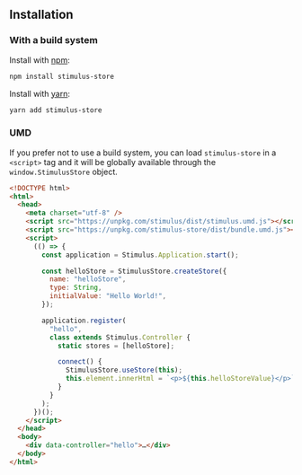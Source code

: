 ## Installation

### With a build system

Install with [npm](https://www.npmjs.com/):

```sh
npm install stimulus-store
```

Install with [yarn](https://yarnpkg.com):

```sh
yarn add stimulus-store
```

### UMD

If you prefer not to use a build system, you can load `stimulus-store` in a `<script>` tag and it will be globally available through the `window.StimulusStore` object.

```html
<!DOCTYPE html>
<html>
  <head>
    <meta charset="utf-8" />
    <script src="https://unpkg.com/stimulus/dist/stimulus.umd.js"></script>
    <script src="https://unpkg.com/stimulus-store/dist/bundle.umd.js"></script>
    <script>
      (() => {
        const application = Stimulus.Application.start();

        const helloStore = StimulusStore.createStore({
          name: "helloStore",
          type: String,
          initialValue: "Hello World!",
        });

        application.register(
          "hello",
          class extends Stimulus.Controller {
            static stores = [helloStore];

            connect() {
              StimulusStore.useStore(this);
              this.element.innerHtml = `<p>${this.helloStoreValue}</p>`;
            }
          }
        );
      })();
    </script>
  </head>
  <body>
    <div data-controller="hello">…</div>
  </body>
</html>
```
